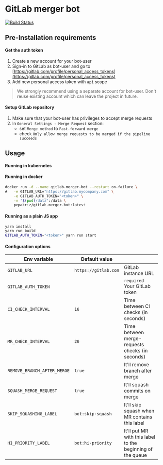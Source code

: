# GitLab merger bot

[![Build Status](https://travis-ci.org/pepakriz/gitlab-merger-bot.svg)](https://travis-ci.org/pepakriz/gitlab-merger-bot)


## Pre-Installation requirements

#### Get the auth token

1) Create a new account for your bot-user
2) Sign-in to GitLab as bot-user and go to [https://gitlab.com/profile/personal_access_tokens](https://gitlab.com/profile/personal_access_tokens)
3) Add new personal access token with `api` scope

> We strongly recommend using a separate account for bot-user. Don't reuse existing account which can leave the project in future.

#### Setup GitLab repository

1) Make sure that your bot-user has privileges to accept merge requests
2) In `General Settings - Merge Request` section:
	* set `Merge method` to `Fast-forward merge`
	* check `Only allow merge requests to be merged if the pipeline succeeds`


## Usage

#### Running in kubernetes

#### Running in docker

```bash
docker run -d --name gitlab-merger-bot --restart on-failure \
#	-e GITLAB_URL="https://gitlab.mycompany.com" \
	-e GITLAB_AUTH_TOKEN="<token>" \
	-v "$(pwd)/data":/data \
	pepakriz/gitlab-merger-bot:latest
```

#### Running as a plain JS app

```bash
yarn install
yarn run build
GITLAB_AUTH_TOKEN="<token>" yarn run start
```

#### Configuration options

| Env variable | Default value |  |
|-------------------|--------------------|-------------------|
| `GITLAB_URL` | `https://gitlab.com` | GitLab instance URL  |
| `GITLAB_AUTH_TOKEN` |  | `required` Your GitLab token |
| `CI_CHECK_INTERVAL` | `10` | Time between CI checks (in seconds) |
| `MR_CHECK_INTERVAL` | `20` | Time between merge-requests checks (in seconds) |
| `REMOVE_BRANCH_AFTER_MERGE` | `true` | It'll remove branch after merge |
| `SQUASH_MERGE_REQUEST` | `true` | It'll squash commits on merge |
| `SKIP_SQUASHING_LABEL` | `bot:skip-squash` | It'll skip squash when MR contains this label |
| `HI_PRIORITY_LABEL` | `bot:hi-priority` | It'll put MR with this label to the beginning of the queue |
